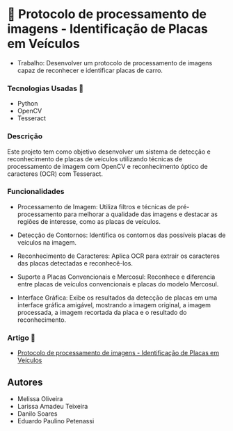 # 📌 Protocolo de processamento de imagens - Identificação de Placas em Veículos

* Trabalho: Desenvolver um protocolo de processamento de imagens capaz de reconhecer e identificar placas de carro.

### Tecnologias Usadas 🔧

- Python
- OpenCV
- Tesseract


### Descrição

Este projeto tem como objetivo desenvolver um sistema de detecção e reconhecimento de placas de veículos utilizando técnicas de processamento de imagem com OpenCV e reconhecimento óptico de caracteres (OCR) com Tesseract.

### Funcionalidades

- Processamento de Imagem: Utiliza filtros e técnicas de pré-processamento para melhorar a qualidade das imagens e destacar as regiões de interesse, como as placas de veículos.

- Detecção de Contornos: Identifica os contornos das possíveis placas de veículos na imagem.

- Reconhecimento de Caracteres: Aplica OCR para extrair os caracteres das placas detectadas e reconhecê-los.

- Suporte a Placas Convencionais e Mercosul: Reconhece e diferencia entre placas de veículos convencionais e placas do modelo Mercosul.

- Interface Gráfica: Exibe os resultados da detecção de placas em uma interface gráfica amigável, mostrando a imagem original, a imagem processada, a imagem recortada da placa e o resultado do reconhecimento.


### Artigo 🔗

- [Protocolo de processamento de imagens - Identificação de Placas em Veículos](https://github.com/MelissaOliveiraC/CG/blob/main/number-plate-recognition/artigo/identificacao-de-placas-em-veiculos.pdf)

## Autores

- Melissa Oliveira
- Larissa Amadeu Teixeira
- Danilo Soares
- Eduardo Paulino Petenassi
